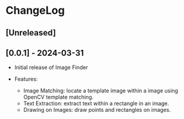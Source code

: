 # ChangeLog

## [Unreleased]

## [0.0.1] - 2024-03-31
- Initial release of Image Finder

- Features:
  - Image Matching: locate a template image within a image using OpenCV template matching.
  - Text Extraction: extract text within a rectangle in an image.
  - Drawing on Images: draw points and rectangles on images.
